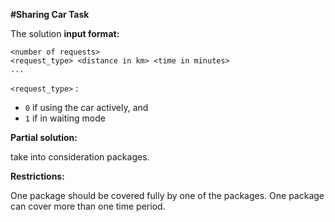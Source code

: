 **#Sharing Car Task**

The solution **input format:**
```
<number of requests>
<request_type> <distance in km> <time in minutes>
...
```

`<request_type>` : 
* `0` if using the car actively, and 
* `1` if in waiting mode

**Partial solution:**

take into consideration packages.

**Restrictions:**

One package should be covered fully by one of the packages. One package can cover more than one time period. 
